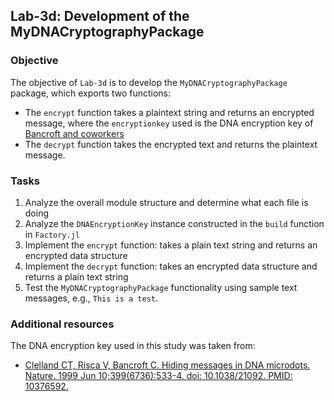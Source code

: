 ## Lab-3d: Development of the MyDNACryptographyPackage

### Objective
The objective of `Lab-3d` is to develop the `MyDNACryptographyPackage` package, which exports two functions:
* The `encrypt` function takes a plaintext string and returns an encrypted message, where the `encryptionkey` used is the DNA encryption key of [Bancroft and coworkers](https://pubmed.ncbi.nlm.nih.gov/10376592/)
* The `decrypt` function takes the encrypted text and returns the plaintext message. 

### Tasks
1. Analyze the overall module structure and determine what each file is doing
1. Analyze the `DNAEncryptionKey` instance constructed in the `build` function in `Factory.jl`
1. Implement the `encrypt` function: takes a plain text string and returns an encrypted data structure
1. Implement the `decrypt` function: takes an encrypted data structure and returns a plain text string
1. Test the `MyDNACryptographyPackage` functionality using sample text messages, e.g., `This is a test`.

### Additional resources
The DNA encryption key used in this study was taken from:
* [Clelland CT, Risca V, Bancroft C. Hiding messages in DNA microdots. Nature. 1999 Jun 10;399(6736):533-4. doi: 10.1038/21092. PMID: 10376592.](https://pubmed.ncbi.nlm.nih.gov/10376592/)
